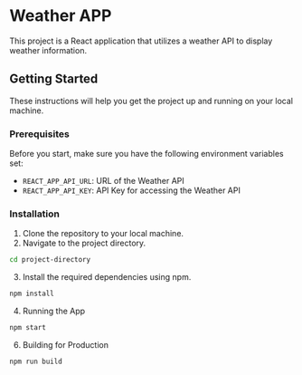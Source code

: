 # Weather APP

This project is a React application that utilizes a weather API to display weather information.

## Getting Started

These instructions will help you get the project up and running on your local machine.

### Prerequisites

Before you start, make sure you have the following environment variables set:

- `REACT_APP_API_URL`: URL of the Weather API
- `REACT_APP_API_KEY`: API Key for accessing the Weather API

### Installation

1. Clone the repository to your local machine.
2. Navigate to the project directory.

```bash
cd project-directory
```
3. Install the required dependencies using npm.
```bash
npm install
```
4. Running the App
```bash
npm start
```
6. Building for Production
```bash
npm run build
```



